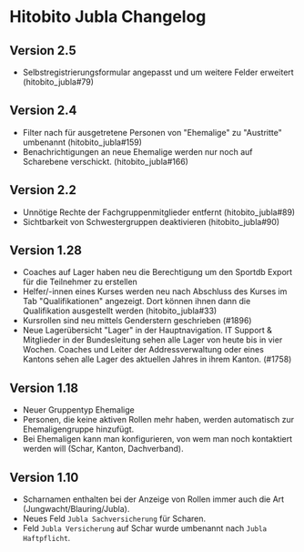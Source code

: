 # Hitobito Jubla Changelog

## Version 2.5

* Selbstregistrierungsformular angepasst und um weitere Felder erweitert (hitobito_jubla#79)

## Version 2.4

* Filter nach für ausgetretene Personen von "Ehemalige" zu "Austritte" umbenannt (hitobito_jubla#159)
* Benachrichtigungen an neue Ehemalige werden nur noch auf Scharebene verschickt. (hitobito_jubla#166)

## Version 2.2

* Unnötige Rechte der Fachgruppenmitglieder entfernt (hitobito_jubla#89)
* Sichtbarkeit von Schwestergruppen deaktivieren (hitobito_jubla#90)

## Version 1.28

* Coaches auf Lager haben neu die Berechtigung um den Sportdb Export für die Teilnehmer zu erstellen
* Helfer/-innen eines Kurses werden neu nach Abschluss des Kurses im Tab "Qualifikationen" angezeigt. Dort können ihnen dann die Qualifikation ausgestellt werden (hitobito_jubla#33)
* Kursrollen sind neu mittels Genderstern geschrieben (#1896)
* Neue Lagerübersicht "Lager" in der Hauptnavigation. IT Support & Mitglieder in der Bundesleitung sehen alle Lager von heute bis in vier Wochen. Coaches und Leiter der Addressverwaltung oder eines Kantons sehen alle Lager des aktuellen Jahres in ihrem Kanton. (#1758)

## Version 1.18

* Neuer Gruppentyp Ehemalige
* Personen, die keine aktiven Rollen mehr haben, werden automatisch zur Ehemaligengruppe hinzufügt.
* Bei Ehemaligen kann man konfigurieren, von wem man noch kontaktiert werden will (Schar, Kanton, Dachverband).

## Version 1.10

* Scharnamen enthalten bei der Anzeige von Rollen immer auch die Art (Jungwacht/Blauring/Jubla).
* Neues Feld `Jubla Sachversicherung` für Scharen.
* Feld `Jubla Versicherung` auf Schar wurde umbenannt nach `Jubla Haftpflicht`.
